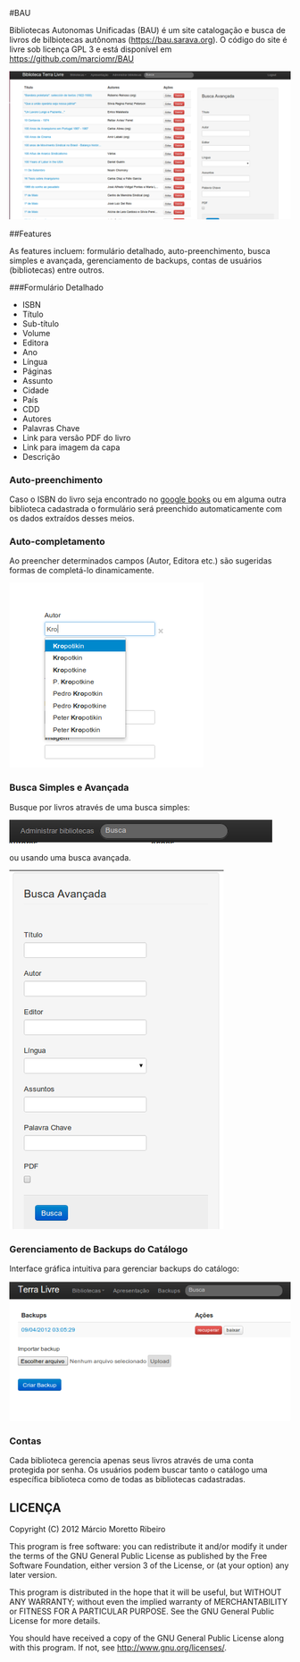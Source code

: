 #BAU

Bibliotecas Autonomas Unificadas (BAU) é um site catalogação e busca de livros de bilbiotecas autônomas (https://bau.sarava.org). O código do site é livre sob licença GPL 3 e está disponível em https://github.com/marciomr/BAU

![BAU](https://github.com/marciomr/BAU/blob/master/public/imagens/BAU.png?raw=true)

##Features

As features incluem: formulário detalhado, auto-preenchimento, busca simples e avançada, gerenciamento de backups, contas de usuários (bibliotecas) entre outros.

###Formulário Detalhado

* ISBN
* Título
* Sub-título
* Volume
* Editora
* Ano
* Língua
* Páginas
* Assunto
* Cidade
* País
* CDD
* Autores
* Palavras Chave
* Link para versão PDF do livro
* Link para imagem da capa
* Descrição

### Auto-preenchimento

Caso o ISBN do livro seja encontrado no [google books](http://books.google.com) ou em alguma outra biblioteca cadastrada o formulário será preenchido automaticamente com os dados extraídos desses meios.

### Auto-completamento

Ao preencher determinados campos (Autor, Editora etc.) são sugeridas formas de completá-lo dinamicamente.

![auto complete](https://github.com/marciomr/BAU/blob/master/public/imagens/auto_complete.png?raw=true)

### Busca Simples e Avançada

Busque por livros através de uma busca simples:

![busca simples](https://github.com/marciomr/BAU/blob/master/public/imagens/busca_simples.png?raw=true)

ou usando uma busca avançada.

![busca avançada](https://github.com/marciomr/BAU/blob/master/public/imagens/busca_avancada.png?raw=true)

### Gerenciamento de Backups do Catálogo

Interface gráfica intuitiva para gerenciar backups do catálogo:

![backups](https://github.com/marciomr/BAU/blob/master/public/imagens/backups.png?raw=true)

### Contas

Cada biblioteca gerencia apenas seus livros através de uma conta protegida por senha. Os usuários podem buscar tanto o catálogo uma específica biblioteca como de todas as bibliotecas cadastradas.

## LICENÇA

Copyright (C) 2012  Márcio Moretto Ribeiro

This program is free software: you can redistribute it and/or modify it under the terms of the GNU General Public License as published by the Free Software Foundation, either version 3 of the License, or (at your option) any later version.

This program is distributed in the hope that it will be useful, but WITHOUT ANY WARRANTY; without even the implied warranty of MERCHANTABILITY or FITNESS FOR A PARTICULAR PURPOSE.  See the GNU General Public License for more details.

You should have received a copy of the GNU General Public License along with this program.  If not, see <http://www.gnu.org/licenses/>.
